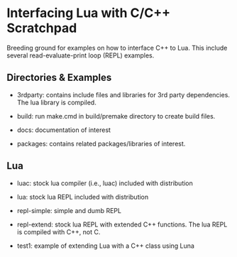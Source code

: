 Interfacing Lua with C/C++ Scratchpad
=====================================

Breeding ground for examples on how to interface C++ to Lua.  This include several read-evaluate-print loop (REPL) examples.

Directories & Examples
-------------------

* 3rdparty: contains include files and libraries for 3rd party dependencies. The lua library is compiled.

* build: run make.cmd in build/premake directory to create build files.

* docs: documentation of interest

* packages: contains related packages/libraries of interest.

Lua
---

* luac: stock lua compiler (i.e., luac) included with distribution

* lua: stock lua REPL included with distribution

* repl-simple: simple and dumb REPL

* repl-extend: stock lua REPL with extended C++ functions. The lua REPL is compiled with C++, not C.

* test1: example of extending Lua with a C++ class using Luna


